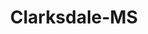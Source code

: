 ---
title: Clarksdale-MS
slug: clarksdale-ms
f_state:
- cms/state/mississippi.md
f_locations:
- cms/payday-loan/advance-america-1993.md
- cms/payday-loan/advance-america-1996.md
- cms/payday-loan/advance-finance-3326.md
- cms/payday-loan/advance-finance-3337.md
- cms/payday-loan/cash-depot-7005.md
- cms/payday-loan/cash-depot-7007.md
- cms/payday-loan/cash-inc-7692.md
- cms/payday-loan/cash-inc-7744.md
- cms/payday-loan/cash-inc-7745.md
- cms/payday-loan/check-advance-10272.md
- cms/payday-loan/check-exchange-of-clarksdale-11240.md
- cms/payday-loan/check-for-cash-llc-11400.md
- cms/payday-loan/check-into-cash-12132.md
- cms/payday-loan/check-into-cash-12157.md
- cms/payday-loan/check-into-cash-of-mississippi-13444.md
- cms/payday-loan/checks-unlimited-14714.md
- cms/payday-loan/clarksdale-check-advance-15064.md
- cms/payday-loan/clarksdale-check-advance-15065.md
- cms/payday-loan/crossroads-check-cashing-15514.md
- cms/payday-loan/express-check-advance-16996.md
- cms/payday-loan/insta-cash-inc-19593.md
- cms/payday-loan/on-time-checking-inc-23253.md
- cms/payday-loan/quick-cash-inc-25059.md
- cms/payday-loan/speedee-cash-26650.md
- cms/payday-loan/speedee-cash-26661.md
- cms/payday-loan/title-cash-27763.md
updated-on: '2024-05-30T13:41:28.615Z'
created-on: '2024-05-30T13:41:28.615Z'
published-on: '2024-05-30T13:54:32.469Z'
f_city: Clarksdale
layout: '[city].html'
tags: city
---